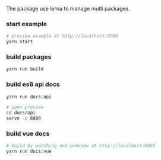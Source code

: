 The package use lerna to manage multi packages.

### start example

``` bash
# preview example at http://localhost:8080
yarn start
```

### build packages

``` bash
yarn run build
```

### build es6 api docs

``` bash
yarn run docs:api

# open preview
cd docs/api
serve -p 6000
```

### build vue docs

``` bash
# build by watching and preview at http://localhost:6060
yarn run docs:vue
```
